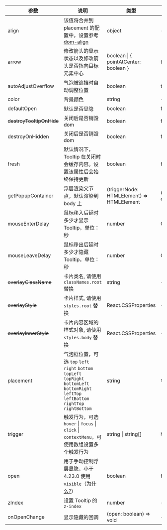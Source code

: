 <Antd component="Alert" title="以下 API 为 Tooltip、Popconfirm、Popover 共享的 API。" type="info" banner="true"></Antd>

<!-- prettier-ignore -->
| 参数 | 说明 | 类型 | 默认值 | 版本 |
| --- | --- | --- | --- | --- |
| align | 该值将合并到 placement 的配置中，设置参考 [dom-align](https://github.com/yiminghe/dom-align) | object | - |  |
| arrow | 修改箭头的显示状态以及修改箭头是否指向目标元素中心 | boolean \| { pointAtCenter: boolean } | true | 5.2.0 |
| autoAdjustOverflow | 气泡被遮挡时自动调整位置 | boolean | true |  |
| color | 背景颜色 | string | - | 4.3.0 |
| defaultOpen | 默认是否显隐 | boolean | false | 4.23.0 |
| ~~destroyTooltipOnHide~~ | 关闭后是否销毁 dom | boolean | false |  |
| destroyOnHidden | 关闭后是否销毁 dom | boolean | false | 5.25.0 |
| fresh | 默认情况下，Tooltip 在关闭时会缓存内容。设置该属性后会始终保持更新 | boolean | false | 5.10.0 |
| getPopupContainer | 浮层渲染父节点，默认渲染到 body 上 | (triggerNode: HTMLElement) => HTMLElement | () => document.body |  |
| mouseEnterDelay | 鼠标移入后延时多少才显示 Tooltip，单位：秒 | number | 0.1 |  |
| mouseLeaveDelay | 鼠标移出后延时多少才隐藏 Tooltip，单位：秒 | number | 0.1 |  |
| ~~overlayClassName~~ | 卡片类名, 请使用 `classNames.root` 替换 | string | - |  |
| ~~overlayStyle~~ | 卡片样式, 请使用 `styles.root` 替换| React.CSSProperties | - |  |
| ~~overlayInnerStyle~~ | 卡片内容区域的样式对象, 请使用 `styles.body` 替换 | React.CSSProperties | - |  |
| placement | 气泡框位置，可选 `top` `left` `right` `bottom` `topLeft` `topRight` `bottomLeft` `bottomRight` `leftTop` `leftBottom` `rightTop` `rightBottom` | string | `top` |  |
| trigger | 触发行为，可选 `hover` \| `focus` \| `click` \| `contextMenu`，可使用数组设置多个触发行为 | string \| string\[] | `hover` |  |
| open | 用于手动控制浮层显隐，小于 4.23.0 使用 `visible`（[为什么?](/docs/react/faq#弹层类组件为什么要统一至-open-属性)） | boolean | false | 4.23.0 |
| zIndex | 设置 Tooltip 的 `z-index` | number | - |  |
| onOpenChange | 显示隐藏的回调 | (open: boolean) => void | - | 4.23.0 |
